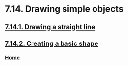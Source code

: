 # 7.14. Drawing simple objects

## [7.14.1. Drawing a straight line](./07-14-01-drawing-a-straight-line.md)
## [7.14.2. Creating a basic shape](./07-14-02-creating-a-basic-shape.md)

### [Home](./00-home.md)
